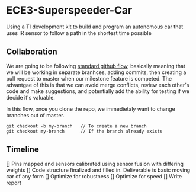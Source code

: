 # ECE3-Superspeeder-Car
Using a TI development kit to build and program an autonomous car that uses IR sensor to follow a path in the shortest time possible

## Collaboration
We are going to be following [standard github flow](https://guides.github.com/introduction/flow/), basically meaning that we will be working in separate branhces, adding commits, then creating a pull request to master when our milestone feature is competed. The advantgae of this is that we can avoid merge conflicts, review each other's code and make suggestions, and potentially add the ability for testing if we decide it's valuable.

In this flow, once you clone the repo, we immedietaly want to change branches out of master.
```
git checkout -b my-branch 	// To create a new branch
git checkout my-branch		// If the branch already exists
```

## Timeline
[] Pins mapped and sensors calibrated using sensor fusion with differing weights
[] Code structure finalized and filled in. Deliverable is basic moving car of any form
[] Optimize for robustness
[] Optimize for speed
[] Write report
